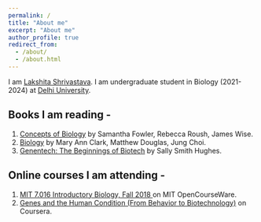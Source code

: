 ```yaml
---
permalink: /
title: "About me"
excerpt: "About me"
author_profile: true
redirect_from: 
  - /about/
  - /about.html
---
```


I am [Lakshita Shrivastava](https://www.linkedin.com/in/lakshita-shrivastava-0b15121bb/). I am undergraduate student in Biology (2021-2024) at [Delhi University](http://www.du.ac.in/).

Books I am reading - 
-----
1. [Concepts of Biology](https://openstax.org/details/books/concepts-biology) by Samantha Fowler, Rebecca Roush, James Wise.
2. [Biology](https://openstax.org/details/books/biology-2e) by Mary Ann Clark, Matthew Douglas, Jung Choi.
3. [Genentech: The Beginnings of Biotech](https://press.uchicago.edu/ucp/books/book/chicago/G/bo8169877.html) by Sally Smith Hughes. 

Online courses I am attending -
----------
1. [MIT 7.016 Introductory Biology, Fall 2018 ](https://ocw.mit.edu/courses/biology/7-016-introductory-biology-fall-2018/) on  MIT OpenCourseWare.
2. [Genes and the Human Condition (From Behavior to Biotechnology)](https://www.coursera.org/learn/genes) on Coursera.



